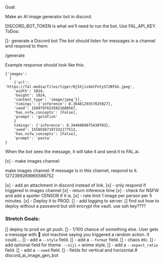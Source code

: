 Goal:

Make an AI image generator bot in discord. 

DISCORD_BOT_TOKEN is what we'll need to run the bot.
Use FAL_API_KEY.
ToDos:

[]- generate a Discord bot
The bot should listen for messages in a channel and respond to them: 

/generate <prompt>

Example response should look like this:
```
{'images': 
  [
    {'url': 'https://fal.media/files/tiger/Oj5XjisXeCFnty572NfkG.jpeg', 
    'width': 1024, 
    'height': 1024, 
    'content_type': 'image/jpeg'}], 
    'timings': {'inference': 0.3648129357025027}, 
    'seed': 15097976535021680567, 
    'has_nsfw_concepts': [False], 
    'prompt': 'goldfish'
    }
    timings': {'inference': 0.3446060875430703}, 
    'seed': 15505567197332177513, 
    'has_nsfw_concepts': [False], 
    'prompt': 'pasta'
}
```

When the bot sees the message, it will take it and send it to FAL.ai.


[x] - make images channel:

make images channel:
If message is in this channel, respond to it.
1272399269965598752

[x] - add an attachment in discord instead of link.
[x] - only respond if triggered in images channel
[x] - return inference time
[x] - check for NSFW and add a spoiler CENSOR if it is.
[x] - rate limit 1 image per person per 5 minutes.
[x] - Deploy it to PROD.
[] - add logging to server.
[] find out how to deploy without a password but still encrypt the vault.
use ssh key????

### Stretch Goals:
[] deploy to prod on git push.
[] - 1/100 chance of something else.
User gets a message with 🎰 slot machine saying you triggered a random action.
It could....
[] - add a `--style` field.
[] - add a `--format` field.
[] - chaos etc.
[] - add optional field for theme. `--niji` = anime style, 
[] - add a `--aspect_ratio` field.
[] - add a `--seed` field.
[] - fields for vertical and horizontal.# discord_ai_image_gen_bot
